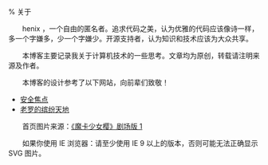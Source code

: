 % 关于

　　henix ，一个自由的匿名者。追求代码之美，认为优雅的代码应该像诗一样，多一个字嫌多，少一个字嫌少。开源支持者，认为知识和技术应该为大众共享。

　　本博客主要记录我关于计算机技术的一些思考。文章均为原创，转载请注明来源及作者。

　　本博客的设计参考了以下网站，向前辈们致敬！

* [安全焦点](http://www.xfocus.net/)
* [老罗的缤纷天地](http://www.luocong.com/)

　　首页图片来源：[《魔卡少女樱》剧场版 1](https://movie.douban.com/subject/3117775/)

　　如果你使用 IE 浏览器：请至少使用 IE 9 以上的版本，否则可能无法正确显示 SVG 图片。
